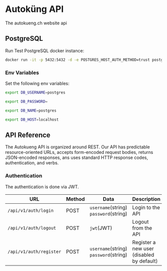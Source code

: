 # Autoküng API
The autokueng.ch website api

## PostgreSQL
Run Test PostgreSQL docker instance:
```bash
docker run -it -p 5432:5432 -d -e POSTGRES_HOST_AUTH_METHOD=trust postgres
```
### Env Variables
Set the following env variables:
```bash
export DB_USERNAME=postgres
```
```bash
export DB_PASSWORD=
```
```bash
export DB_NAME=postgres
```
```bash
export DB_HOST=localhost
```

## API Reference
The Autokueng API is organized around REST. 
Our API has predictable resource-oriented URLs, accepts form-encoded request bodies, returns JSON-encoded responses, ans uses standard HTTP response codes, authentication, and verbs.

### Authentication
The authentication is done via JWT.

| URL | Method | Data | Description |
| ---- | ------ | ----------- | ----------- |
| `/api/v1/auth/login` | POST | `username`(string) `password`(string) | Login to the API |
| `/api/v1/auth/logout` | POST | `jwt`(JWT) | Logout from the API |
| `/api/v1/auth/register` | POST | `username`(string) `password`(string) | Register a new user (disabled by default) |